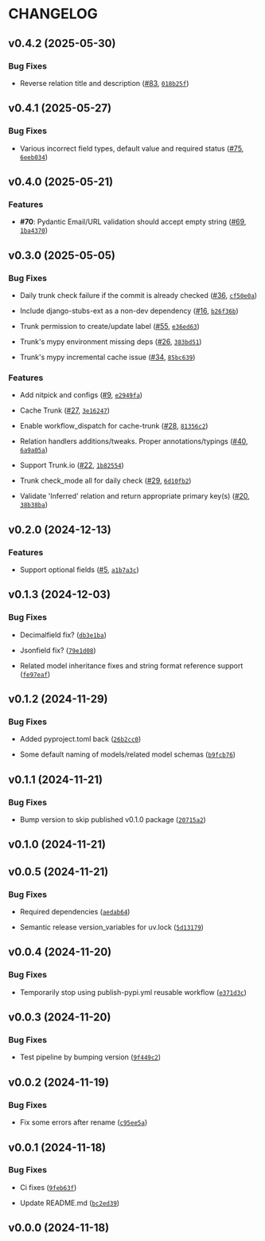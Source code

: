 # CHANGELOG


## v0.4.2 (2025-05-30)

### Bug Fixes

- Reverse relation title and description
  ([#83](https://github.com/NextGenContributions/django2pydantic/pull/83),
  [`018b25f`](https://github.com/NextGenContributions/django2pydantic/commit/018b25f80ceafc576c075d66a6a7819542f51fac))


## v0.4.1 (2025-05-27)

### Bug Fixes

- Various incorrect field types, default value and required status
  ([#75](https://github.com/NextGenContributions/django2pydantic/pull/75),
  [`6eeb034`](https://github.com/NextGenContributions/django2pydantic/commit/6eeb03461c884c3e48c2395eecc1861da66a668f))


## v0.4.0 (2025-05-21)

### Features

- **#70**: Pydantic Email/URL validation should accept empty string
  ([#69](https://github.com/NextGenContributions/django2pydantic/pull/69),
  [`1ba4370`](https://github.com/NextGenContributions/django2pydantic/commit/1ba4370809eab3824bb7ac1a8793d8b55e613fc2))


## v0.3.0 (2025-05-05)

### Bug Fixes

- Daily trunk check failure if the commit is already checked
  ([#36](https://github.com/NextGenContributions/django2pydantic/pull/36),
  [`cf50e0a`](https://github.com/NextGenContributions/django2pydantic/commit/cf50e0a623260352db84b50b768570538e954755))

- Include django-stubs-ext as a non-dev dependency
  ([#16](https://github.com/NextGenContributions/django2pydantic/pull/16),
  [`b26f36b`](https://github.com/NextGenContributions/django2pydantic/commit/b26f36b80b0ed6e986d5cea8f754ebfebafa8701))

- Trunk permission to create/update label
  ([#55](https://github.com/NextGenContributions/django2pydantic/pull/55),
  [`e36ed63`](https://github.com/NextGenContributions/django2pydantic/commit/e36ed639cc8e7d17c6e77b8f9104390fe6c55521))

- Trunk's mypy environment missing deps
  ([#26](https://github.com/NextGenContributions/django2pydantic/pull/26),
  [`383bd51`](https://github.com/NextGenContributions/django2pydantic/commit/383bd51b1e556aad5922affaf5bee301f9c67d95))

- Trunk's mypy incremental cache issue
  ([#34](https://github.com/NextGenContributions/django2pydantic/pull/34),
  [`85bc639`](https://github.com/NextGenContributions/django2pydantic/commit/85bc639970101332792532b62ff5201fc4da6d12))

### Features

- Add nitpick and configs ([#9](https://github.com/NextGenContributions/django2pydantic/pull/9),
  [`e2949fa`](https://github.com/NextGenContributions/django2pydantic/commit/e2949faf601ff76fadf1a0079b97c47146fe8bce))

- Cache Trunk ([#27](https://github.com/NextGenContributions/django2pydantic/pull/27),
  [`3e16247`](https://github.com/NextGenContributions/django2pydantic/commit/3e16247ece1fc6e91d0448209cbf77be15ab1ec0))

- Enable workflow_dispatch for cache-trunk
  ([#28](https://github.com/NextGenContributions/django2pydantic/pull/28),
  [`81356c2`](https://github.com/NextGenContributions/django2pydantic/commit/81356c27f12a8eea9ef6b530fc3876824f5f944f))

- Relation handlers additions/tweaks. Proper annotations/typings
  ([#40](https://github.com/NextGenContributions/django2pydantic/pull/40),
  [`6a9a05a`](https://github.com/NextGenContributions/django2pydantic/commit/6a9a05ad9779a60aa44603c98538e77bb20ec773))

- Support Trunk.io ([#22](https://github.com/NextGenContributions/django2pydantic/pull/22),
  [`1b82554`](https://github.com/NextGenContributions/django2pydantic/commit/1b8255416d5f2bd778e457fd6171d7dd7252b3f0))

- Trunk check_mode all for daily check
  ([#29](https://github.com/NextGenContributions/django2pydantic/pull/29),
  [`6d10fb2`](https://github.com/NextGenContributions/django2pydantic/commit/6d10fb2070fde60e44c25cada39da6c81d454477))

- Validate 'Inferred' relation and return appropriate primary key(s)
  ([#20](https://github.com/NextGenContributions/django2pydantic/pull/20),
  [`38b38ba`](https://github.com/NextGenContributions/django2pydantic/commit/38b38ba8f0d3aefcf3c0302b8e22900822f40c79))


## v0.2.0 (2024-12-13)

### Features

- Support optional fields ([#5](https://github.com/NextGenContributions/django2pydantic/pull/5),
  [`a1b7a3c`](https://github.com/NextGenContributions/django2pydantic/commit/a1b7a3c49c53a0cdb98d9dd09ea9a819d6c4da00))


## v0.1.3 (2024-12-03)

### Bug Fixes

- Decimalfield fix?
  ([`db3e1ba`](https://github.com/NextGenContributions/django2pydantic/commit/db3e1bae28c79223399490cc0be7df0c1a217f20))

- Jsonfield fix?
  ([`79e1d08`](https://github.com/NextGenContributions/django2pydantic/commit/79e1d083a7bb3683183ab6832e599bd1ac8d77c4))

- Related model inheritance fixes and string format reference support
  ([`fe97eaf`](https://github.com/NextGenContributions/django2pydantic/commit/fe97eaf67209d530589c4eacee245d7d5b0c6e97))


## v0.1.2 (2024-11-29)

### Bug Fixes

- Added pyproject.toml back
  ([`26b2cc0`](https://github.com/NextGenContributions/django2pydantic/commit/26b2cc0733488b8902aa717dd1ff666092d7b675))

- Some default naming of models/related model schemas
  ([`b9fcb76`](https://github.com/NextGenContributions/django2pydantic/commit/b9fcb76944a9a5a8b8e28d13cfd473652da90a3e))


## v0.1.1 (2024-11-21)

### Bug Fixes

- Bump version to skip published v0.1.0 package
  ([`20715a2`](https://github.com/NextGenContributions/django2pydantic/commit/20715a2ccaed13662117492c7ef6ba1a681dee3f))


## v0.1.0 (2024-11-21)


## v0.0.5 (2024-11-21)

### Bug Fixes

- Required dependencies
  ([`aedab64`](https://github.com/NextGenContributions/django2pydantic/commit/aedab64c61c288b3d4057007716aff835d1da5dc))

- Semantic release version_variables for uv.lock
  ([`5d13179`](https://github.com/NextGenContributions/django2pydantic/commit/5d1317923a0f831a82349e9e535f97f414220eba))


## v0.0.4 (2024-11-20)

### Bug Fixes

- Temporarily stop using publish-pypi.yml reusable workflow
  ([`e371d3c`](https://github.com/NextGenContributions/django2pydantic/commit/e371d3cb0e4d4577251b5e51641faee3c4e41228))


## v0.0.3 (2024-11-20)

### Bug Fixes

- Test pipeline by bumping version
  ([`9f449c2`](https://github.com/NextGenContributions/django2pydantic/commit/9f449c262a270956c453308738521c5884311f29))


## v0.0.2 (2024-11-19)

### Bug Fixes

- Fix some errors after rename
  ([`c95ee5a`](https://github.com/NextGenContributions/django2pydantic/commit/c95ee5a73dc88716683e99e35b43582c6fa9342a))


## v0.0.1 (2024-11-18)

### Bug Fixes

- Ci fixes
  ([`9feb63f`](https://github.com/NextGenContributions/django2pydantic/commit/9feb63f7b83af236a067fa3be4affe8bc449a717))

- Update README.md
  ([`bc2ed39`](https://github.com/NextGenContributions/django2pydantic/commit/bc2ed39001e84799e886ea917566c9492fc86dea))


## v0.0.0 (2024-11-18)

